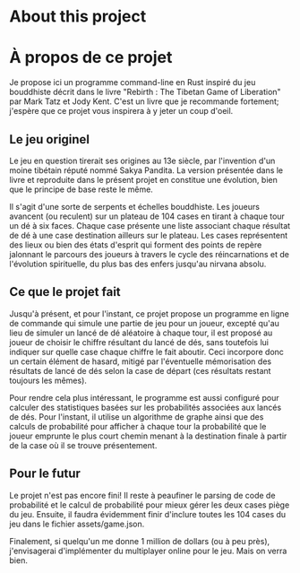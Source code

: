 # About this project


# À propos de ce projet

Je propose ici un programme command-line en Rust inspiré du jeu bouddhiste décrit dans le livre "Rebirth : The Tibetan Game of Liberation" par Mark Tatz et Jody Kent. C'est un livre que je recommande fortement; j'espère que ce projet vous inspirera à y jeter un coup d'oeil.

## Le jeu originel 

Le jeu en question tirerait ses origines au 13e siècle, par l'invention d'un moine tibétain réputé nommé Sakya Pandita. La version présentée dans le livre et reproduite dans le présent projet en constitue une évolution, bien que le principe de base reste le même.

Il s'agit d'une sorte de serpents et échelles bouddhiste. Les joueurs avancent (ou reculent) sur un plateau de 104 cases en tirant à chaque tour un dé à six faces. Chaque case présente une liste associant chaque résultat de dé à une case destination ailleurs sur le plateau. Les cases représentent des lieux ou bien des états d'esprit qui forment des points de repère jalonnant le parcours des joueurs à travers le cycle des réincarnations et de l'évolution spirituelle, du plus bas des enfers jusqu'au nirvana absolu.

## Ce que le projet fait

Jusqu'à présent, et pour l'instant, ce projet propose un programme en ligne de commande qui simule une partie de jeu pour un joueur, excepté qu'au lieu de simuler un lancé de dé aléatoire à chaque tour, il est proposé au joueur de choisir le chiffre résultant du lancé de dés, sans toutefois lui indiquer sur quelle case chaque chiffre le fait aboutir. Ceci incorpore donc un certain élément de hasard, mitigé par l'éventuelle mémorisation des résultats de lancé de dés selon la case de départ (ces résultats restant toujours les mêmes).

Pour rendre cela plus intéressant, le programme est aussi configuré pour calculer des statistiques basées sur les probabilités associées aux lancés de dés. Pour l'instant, il utilise un algorithme de graphe ainsi que des calculs de probabilité pour afficher à chaque tour la probabilité que le joueur emprunte le plus court chemin menant à la destination finale à partir de la case où il se trouve présentement. 

## Pour le futur

Le projet n'est pas encore fini! Il reste à peaufiner le parsing de code de probabilité et le calcul de probabilité pour mieux gérer les deux cases piège du jeu. Ensuite, il faudra évidemment finir d'inclure toutes les 104 cases du jeu dans le fichier assets/game.json.

Finalement, si quelqu'un me donne 1 million de dollars (ou à peu près), j'envisagerai d'implémenter du multiplayer online pour le jeu. Mais on verra bien.